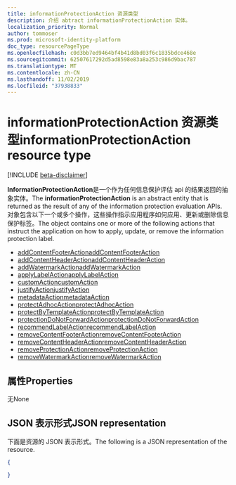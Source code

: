 ```yaml
---
title: informationProtectionAction 资源类型
description: 介绍 abtract informationProtectionAction 实体。
localization_priority: Normal
author: tommoser
ms.prod: microsoft-identity-platform
doc_type: resourcePageType
ms.openlocfilehash: c0d3bb7ed9464bf4b41d8bd03f6c1835bdce468e
ms.sourcegitcommit: 62507617292d5ad8598e83a8a253c986d9bac787
ms.translationtype: MT
ms.contentlocale: zh-CN
ms.lasthandoff: 11/02/2019
ms.locfileid: "37938833"
---
```

# <a name="informationprotectionaction-resource-type"></a><span data-ttu-id="0375f-103">informationProtectionAction 资源类型</span><span class="sxs-lookup"><span data-stu-id="0375f-103">informationProtectionAction resource type</span></span>

[!INCLUDE [beta-disclaimer](../../includes/beta-disclaimer.md)]

<span data-ttu-id="0375f-104">**InformationProtectionAction**是一个作为任何信息保护评估 api 的结果返回的抽象实体。</span><span class="sxs-lookup"><span data-stu-id="0375f-104">The **informationProtectionAction** is an abstract entity that is returned as the result of any of the information protection evaluation APIs.</span></span> <span data-ttu-id="0375f-105">对象包含以下一个或多个操作，这些操作指示应用程序如何应用、更新或删除信息保护标签。</span><span class="sxs-lookup"><span data-stu-id="0375f-105">The object contains one or more of the following actions that instruct the application on how to apply, update, or remove the information protection label.</span></span> 

* [<span data-ttu-id="0375f-106">addContentFooterAction</span><span class="sxs-lookup"><span data-stu-id="0375f-106">addContentFooterAction</span></span>](../resources/addcontentfooteraction.md)
* [<span data-ttu-id="0375f-107">addContentHeaderAction</span><span class="sxs-lookup"><span data-stu-id="0375f-107">addContentHeaderAction</span></span>](../resources/addcontentheaderaction.md)
* [<span data-ttu-id="0375f-108">addWatermarkAction</span><span class="sxs-lookup"><span data-stu-id="0375f-108">addWatermarkAction</span></span>](../resources/addwatermarkaction.md)
* [<span data-ttu-id="0375f-109">applyLabelAction</span><span class="sxs-lookup"><span data-stu-id="0375f-109">applyLabelAction</span></span>](../resources/applylabelaction.md)
* [<span data-ttu-id="0375f-110">customAction</span><span class="sxs-lookup"><span data-stu-id="0375f-110">customAction</span></span>](../resources/customaction.md)
* [<span data-ttu-id="0375f-111">justifyAction</span><span class="sxs-lookup"><span data-stu-id="0375f-111">justifyAction</span></span>](../resources/justifyaction.md)
* [<span data-ttu-id="0375f-112">metadataAction</span><span class="sxs-lookup"><span data-stu-id="0375f-112">metadataAction</span></span>](../resources/metadataaction.md)
* [<span data-ttu-id="0375f-113">protectAdhocAction</span><span class="sxs-lookup"><span data-stu-id="0375f-113">protectAdhocAction</span></span>](../resources/protectadhocaction.md)
* [<span data-ttu-id="0375f-114">protectByTemplateAction</span><span class="sxs-lookup"><span data-stu-id="0375f-114">protectByTemplateAction</span></span>](../resources/protectbytemplateaction.md)
* [<span data-ttu-id="0375f-115">protectionDoNotForwardAction</span><span class="sxs-lookup"><span data-stu-id="0375f-115">protectionDoNotForwardAction</span></span>](../resources/protectdonotforwardaction.md)
* [<span data-ttu-id="0375f-116">recommendLabelAction</span><span class="sxs-lookup"><span data-stu-id="0375f-116">recommendLabelAction</span></span>](../resources/recommendlabelaction.md)
* [<span data-ttu-id="0375f-117">removeContentFooterAction</span><span class="sxs-lookup"><span data-stu-id="0375f-117">removeContentFooterAction</span></span>](../resources/removecontentfooteraction.md)
* [<span data-ttu-id="0375f-118">removeContentHeaderAction</span><span class="sxs-lookup"><span data-stu-id="0375f-118">removeContentHeaderAction</span></span>](../resources/removecontentheaderaction.md)
* [<span data-ttu-id="0375f-119">removeProtectionAction</span><span class="sxs-lookup"><span data-stu-id="0375f-119">removeProtectionAction</span></span>](../resources/removeprotectionaction.md)
* [<span data-ttu-id="0375f-120">removeWatermarkAction</span><span class="sxs-lookup"><span data-stu-id="0375f-120">removeWatermarkAction</span></span>](../resources/removewatermarkaction.md)

## <a name="properties"></a><span data-ttu-id="0375f-121">属性</span><span class="sxs-lookup"><span data-stu-id="0375f-121">Properties</span></span>

<span data-ttu-id="0375f-122">无</span><span class="sxs-lookup"><span data-stu-id="0375f-122">None</span></span>

## <a name="json-representation"></a><span data-ttu-id="0375f-123">JSON 表示形式</span><span class="sxs-lookup"><span data-stu-id="0375f-123">JSON representation</span></span>

<span data-ttu-id="0375f-124">下面是资源的 JSON 表示形式。</span><span class="sxs-lookup"><span data-stu-id="0375f-124">The following is a JSON representation of the resource.</span></span>

<!-- {
  "blockType": "resource",
  "optionalProperties": [

  ],
  "@odata.type": "microsoft.graph.informationProtectionAction",
  "baseType": null
}-->

```json
{

}
```

<!-- uuid: 16cd6b66-4b1a-43a1-adaf-3a886856ed98
2019-02-04 14:57:30 UTC -->
<!-- {
  "type": "#page.annotation",
  "description": "informationProtectionAction resource",
  "keywords": "",
  "section": "documentation",
  "tocPath": ""
}-->